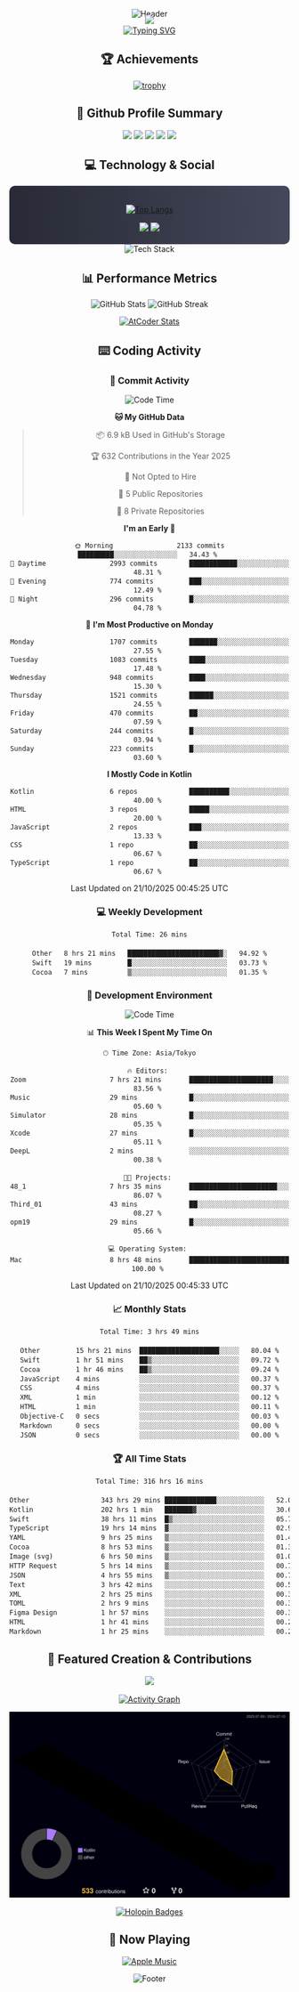 <div align="center">
  
![Header](https://capsule-render.vercel.app/api?type=waving&color=gradient&customColorList=12&height=300&section=header&text=Welcome%20to%20Batapii's%20Universe&fontSize=50&animation=fadeIn&fontAlignY=40&desc=Android%20Developer%20|%20Kotlin%20LOVE%20)

<div style="margin-top: -20px;">
  <img src="https://readme-typing-svg.herokuapp.com/?lines=Crafting+Android+Experiences;Building+Tomorrow's+Apps+Today;Always+Learning,+Always+Growing&font=Fira%20Code&center=true&width=440&height=45&color=f75c7e&vCenter=true&size=22&pause=1000">
</div>

<a href="https://git.io/typing-svg">
  <img src="https://readme-typing-svg.demolab.com?font=Fira+Code&weight=600&size=28&duration=4000&pause=1000&center=true&vCenter=true&width=800&lines=Hey+there!+I'm+Batapii+%F0%9F%91%8B;Android+Developer+from+Japan+%F0%9F%87%AF%F0%9F%87%B5" alt="Typing SVG" />
</a>

## 🏆 Achievements

[![trophy](https://github-profile-trophy.vercel.app/?username=batapii&theme=onestar&no-frame=true&no-bg=true&column=8&rank=SECRET,SSS,SS,S,AAA,AA,A,B,C,?&margin-w=10&margin-h=10)](https://github.com/ryo-ma/github-profile-trophy)

## 🎯 Github Profile Summary

<div align="center">
  <img src="http://github-profile-summary-cards.vercel.app/api/cards/profile-details?username=batapii&theme=radical" />
  <img src="http://github-profile-summary-cards.vercel.app/api/cards/repos-per-language?username=batapii&theme=radical" />
  <img src="http://github-profile-summary-cards.vercel.app/api/cards/most-commit-language?username=batapii&theme=radical" />
  <img src="http://github-profile-summary-cards.vercel.app/api/cards/stats?username=batapii&theme=radical" />
  <img src="http://github-profile-summary-cards.vercel.app/api/cards/productive-time?username=batapii&theme=radical" />
</div>

## 💻 Technology & Social

<div align="center" style="background: linear-gradient(to right, #282A36, #44475A); padding: 20px; border-radius: 10px;">

[![Top Langs](https://github-readme-stats.vercel.app/api/top-langs/?username=batapii
)](https://github.com/anuraghazra/github-readme-stats)

<div style="margin-top: 15px">
<a href="https://github.com/batapii"><img src="https://img.shields.io/github/followers/batapii?style=for-the-badge&logo=github&label=Follow&color=ff6e96&labelColor=282A36"/></a>
<a href="https://twitter.com/batapii3939"><img src="https://img.shields.io/twitter/follow/batapii?style=for-the-badge&logo=twitter&color=1DA1F2&labelColor=282A36&label= Twitter"/></a>
</div>

</div>

<div align="center">
<img src="https://github-readme-tech-stack.vercel.app/api/cards?title=Tech+Stack&align=center&titleAlign=center&fontSize=20&lineHeight=10&lineCount=4&theme=github_dark&width=800&bg=%230D1117&badge=%23161B22&border=%2321262D&titleColor=%2358A6FF&line1=kotlin%2Ckotlin%2C0095D5%3Bandroid%2Candroid%2C00ff00%3Bjetpackcompose%2Cjetpack%2C4285F4%3B&line2=swift%2Cswift%2CFA7343%3Bfirebase%2Cfirebase%2CFFCA28%3Bgithub%2Cgithub%2C181717%3B&line3=typescript%2Ctypescript%2C3178C6%3Bgraphql%2Cgraphql%2CE10098%3Bsupabase%2Csupabase%2C3FCF8E%3B&line4=gradle%2Cgradle%2C02303A%3Bgitkraken%2Cgitkraken%2C179287%3Bpostman%2Cpostman%2CFF6C37%3B" alt="Tech Stack" />
</div>



## 📊 Performance Metrics

<div align="center">

![GitHub Stats](https://github-readme-stats.vercel.app/api?username=batapii&show_icons=true&theme=radical&hide_border=true&bg_color=0D1117)
![GitHub Streak](https://github-readme-streak-stats.herokuapp.com/?user=batapii&theme=radical&hide_border=true&background=0D1117)

[![AtCoder Stats](https://atcoder-readme-stats.vercel.app/stats/batapii3939?theme=dark&show_history=5&width=495)](https://github.com/iwbc-mzk/atcoder-readme-stats)

</div>

## ⌨️ Coding Activity

### 🌟 Commit Activity
<!--START_SECTION:commit-stats-->
![Code Time](http://img.shields.io/badge/Code%20Time-659%20hrs%2045%20mins-blue)

**🐱 My GitHub Data** 

> 📦 6.9 kB Used in GitHub's Storage 
 > 
> 🏆 632 Contributions in the Year 2025
 > 
> 🚫 Not Opted to Hire
 > 
> 📜 5 Public Repositories 
 > 
> 🔑 8 Private Repositories 
 > 
**I'm an Early 🐤** 

```text
🌞 Morning                2133 commits        █████████░░░░░░░░░░░░░░░░   34.43 % 
🌆 Daytime                2993 commits        ████████████░░░░░░░░░░░░░   48.31 % 
🌃 Evening                774 commits         ███░░░░░░░░░░░░░░░░░░░░░░   12.49 % 
🌙 Night                  296 commits         █░░░░░░░░░░░░░░░░░░░░░░░░   04.78 % 
```
📅 **I'm Most Productive on Monday** 

```text
Monday                   1707 commits        ███████░░░░░░░░░░░░░░░░░░   27.55 % 
Tuesday                  1083 commits        ████░░░░░░░░░░░░░░░░░░░░░   17.48 % 
Wednesday                948 commits         ████░░░░░░░░░░░░░░░░░░░░░   15.30 % 
Thursday                 1521 commits        ██████░░░░░░░░░░░░░░░░░░░   24.55 % 
Friday                   470 commits         ██░░░░░░░░░░░░░░░░░░░░░░░   07.59 % 
Saturday                 244 commits         █░░░░░░░░░░░░░░░░░░░░░░░░   03.94 % 
Sunday                   223 commits         █░░░░░░░░░░░░░░░░░░░░░░░░   03.60 % 
```


**I Mostly Code in Kotlin** 

```text
Kotlin                   6 repos             ██████████░░░░░░░░░░░░░░░   40.00 % 
HTML                     3 repos             █████░░░░░░░░░░░░░░░░░░░░   20.00 % 
JavaScript               2 repos             ███░░░░░░░░░░░░░░░░░░░░░░   13.33 % 
CSS                      1 repo              ██░░░░░░░░░░░░░░░░░░░░░░░   06.67 % 
TypeScript               1 repo              ██░░░░░░░░░░░░░░░░░░░░░░░   06.67 % 
```




 Last Updated on 21/10/2025 00:45:25 UTC
<!--END_SECTION:commit-stats-->

### 💻 Weekly Development
<!--START_SECTION:wakatime-->

```txt
Total Time: 26 mins

Other   8 hrs 21 mins   ███████████████████████▓░   94.92 %
Swift   19 mins         █░░░░░░░░░░░░░░░░░░░░░░░░   03.73 %
Cocoa   7 mins          ▒░░░░░░░░░░░░░░░░░░░░░░░░   01.35 %
```

<!--END_SECTION:wakatime-->

### 🔨 Development Environment
<!--START_SECTION:dev-stats-->
![Code Time](http://img.shields.io/badge/Code%20Time-659%20hrs%2045%20mins-blue)

📊 **This Week I Spent My Time On** 

```text
🕑︎ Time Zone: Asia/Tokyo

🔥 Editors: 
Zoom                     7 hrs 21 mins       █████████████████████░░░░   83.56 % 
Music                    29 mins             █░░░░░░░░░░░░░░░░░░░░░░░░   05.60 % 
Simulator                28 mins             █░░░░░░░░░░░░░░░░░░░░░░░░   05.35 % 
Xcode                    27 mins             █░░░░░░░░░░░░░░░░░░░░░░░░   05.11 % 
DeepL                    2 mins              ░░░░░░░░░░░░░░░░░░░░░░░░░   00.38 % 

🐱‍💻 Projects: 
48_1                     7 hrs 35 mins       ██████████████████████░░░   86.07 % 
Third_01                 43 mins             ██░░░░░░░░░░░░░░░░░░░░░░░   08.27 % 
opm19                    29 mins             █░░░░░░░░░░░░░░░░░░░░░░░░   05.66 % 

💻 Operating System: 
Mac                      8 hrs 48 mins       █████████████████████████   100.00 % 
```


 Last Updated on 21/10/2025 00:45:33 UTC
<!--END_SECTION:dev-stats-->

### 📈 Monthly Stats
<!--START_SECTION:wakamonth-->

```txt
Total Time: 3 hrs 49 mins

Other         15 hrs 21 mins  ████████████████████░░░░░   80.04 %
Swift         1 hr 51 mins    ██▒░░░░░░░░░░░░░░░░░░░░░░   09.72 %
Cocoa         1 hr 46 mins    ██▒░░░░░░░░░░░░░░░░░░░░░░   09.24 %
JavaScript    4 mins          ░░░░░░░░░░░░░░░░░░░░░░░░░   00.37 %
CSS           4 mins          ░░░░░░░░░░░░░░░░░░░░░░░░░   00.37 %
XML           1 min           ░░░░░░░░░░░░░░░░░░░░░░░░░   00.12 %
HTML          1 min           ░░░░░░░░░░░░░░░░░░░░░░░░░   00.11 %
Objective-C   0 secs          ░░░░░░░░░░░░░░░░░░░░░░░░░   00.03 %
Markdown      0 secs          ░░░░░░░░░░░░░░░░░░░░░░░░░   00.00 %
JSON          0 secs          ░░░░░░░░░░░░░░░░░░░░░░░░░   00.00 %
```

<!--END_SECTION:wakamonth-->

### 🏆 All Time Stats
<!--START_SECTION:wakaalltime-->

```txt
Total Time: 316 hrs 16 mins

Other                  343 hrs 29 mins █████████████░░░░░░░░░░░░   52.06 %
Kotlin                 202 hrs 1 min   ███████▓░░░░░░░░░░░░░░░░░   30.62 %
Swift                  38 hrs 11 mins  █▒░░░░░░░░░░░░░░░░░░░░░░░   05.79 %
TypeScript             19 hrs 14 mins  ▓░░░░░░░░░░░░░░░░░░░░░░░░   02.92 %
YAML                   9 hrs 25 mins   ▒░░░░░░░░░░░░░░░░░░░░░░░░   01.43 %
Cocoa                  8 hrs 53 mins   ▒░░░░░░░░░░░░░░░░░░░░░░░░   01.35 %
Image (svg)            6 hrs 50 mins   ▒░░░░░░░░░░░░░░░░░░░░░░░░   01.04 %
HTTP Request           5 hrs 14 mins   ▒░░░░░░░░░░░░░░░░░░░░░░░░   00.79 %
JSON                   4 hrs 55 mins   ▒░░░░░░░░░░░░░░░░░░░░░░░░   00.75 %
Text                   3 hrs 42 mins   ░░░░░░░░░░░░░░░░░░░░░░░░░   00.56 %
XML                    2 hrs 25 mins   ░░░░░░░░░░░░░░░░░░░░░░░░░   00.37 %
TOML                   2 hrs 9 mins    ░░░░░░░░░░░░░░░░░░░░░░░░░   00.33 %
Figma Design           1 hr 57 mins    ░░░░░░░░░░░░░░░░░░░░░░░░░   00.30 %
HTML                   1 hr 41 mins    ░░░░░░░░░░░░░░░░░░░░░░░░░   00.26 %
Markdown               1 hr 25 mins    ░░░░░░░░░░░░░░░░░░░░░░░░░   00.22 %
```

<!--END_SECTION:wakaalltime-->


## 🌟 Featured Creation & Contributions

<div align="center">
  <a href="https://github.com/batapii/ToDoSNS">
    <img src="https://github-readme-stats.vercel.app/api/pin/?username=batapii&repo=ToDoSNS&theme=radical&hide_border=true&bg_color=0D1117" />
  </a>

[![Activity Graph](https://github-readme-activity-graph.vercel.app/graph?username=batapii&custom_title=Contribution%20Graph&hide_border=true&theme=radical&bg_color=0D1117)](https://github.com/ashutosh00710/github-readme-activity-graph)

![3D Contrib](./profile-3d-contrib/profile-night-rainbow.svg)

[![Holopin Badges](https://holopin.me/batapii)](https://holopin.io/@batapii)

</div>

## 🎵 Now Playing

<div align="center">
  
[![Apple Music](https://music-profile.rayriffy.com/theme/dark.svg?uid=001005.6598667d2ffd4a10a4f429edd0ba24c4.1156)](https://github.com/rayriffy/apple-music-github-profile)

</div>

![Footer](https://capsule-render.vercel.app/api?type=waving&color=gradient&customColorList=12&height=100&section=footer)

</div>
